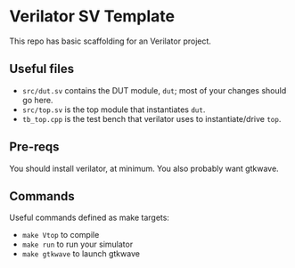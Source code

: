 Verilator SV Template
==================

This repo has basic scaffolding for an Verilator project.

Useful files
------------

- `src/dut.sv` contains the DUT module, `dut`; most of your changes should go here.
- `src/top.sv` is the top module that instantiates `dut`.
- `tb_top.cpp` is the test bench that verilator uses to instantiate/drive `top`.

Pre-reqs
--------

You should install verilator, at minimum.  You also probably want gtkwave.

Commands
--------

Useful commands defined as make targets:

- `make Vtop` to compile
- `make run` to run your simulator
- `make gtkwave` to launch gtkwave

